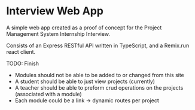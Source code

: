 # Interview Web App

A simple web app created as a proof of concept for the Project Management System Internship Interview.

Consists of an Express RESTful API written in TypeScript, and a Remix.run react client.

TODO: Finish

- Modules should not be able to be added to or changed from this site
- A student should be able to just view projects (currently)
- A teacher should be able to preform crud operations on the projects (associated with a module)
- Each module could be a link -> dynamic routes per project
